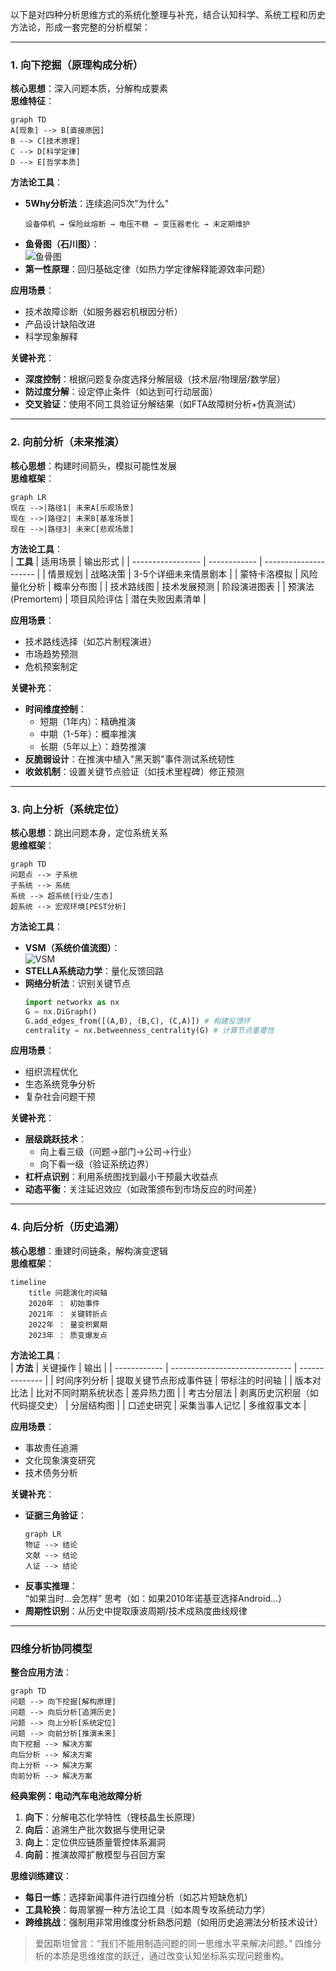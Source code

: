 以下是对四种分析思维方式的系统化整理与补充，结合认知科学、系统工程和历史方法论，形成一套完整的分析框架：

---

### 1. **向下挖掘（原理构成分析）**  
**核心思想**：深入问题本质，分解构成要素  
**思维特征**：  
```mermaid
graph TD
A[现象] --> B[直接原因]
B --> C[技术原理]
C --> D[科学定律]
D --> E[哲学本质]
```

**方法论工具**：  
- **5Why分析法**：连续追问5次"为什么"  
  ``` 
  设备停机 → 保险丝熔断 → 电压不稳 → 变压器老化 → 未定期维护  
  ```
- **鱼骨图（石川图）**：  
  ![鱼骨图](https://upload.wikimedia.org/wikipedia/commons/2/2c/Fishbone_diagram.svg)  
- **第一性原理**：回归基础定律（如热力学定律解释能源效率问题）

**应用场景**：  
- 技术故障诊断（如服务器宕机根因分析）  
- 产品设计缺陷改进  
- 科学现象解释  

**关键补充**：  
- **深度控制**：根据问题复杂度选择分解层级（技术层/物理层/数学层）  
- **防过度分解**：设定停止条件（如达到可行动层面）  
- **交叉验证**：使用不同工具验证分解结果（如FTA故障树分析+仿真测试）

---

### 2. **向前分析（未来推演）**  
**核心思想**：构建时间箭头，模拟可能性发展  
**思维框架**：  
```mermaid
graph LR
现在 -->|路径1| 未来A[乐观场景]
现在 -->|路径2| 未来B[基准场景]
现在 -->|路径3| 未来C[悲观场景]
```

**方法论工具**：  
| **工具**          | 适用场景     | 输出形式              |
| ----------------- | ------------ | --------------------- |
| 情景规划          | 战略决策     | 3-5个详细未来情景剧本 |
| 蒙特卡洛模拟      | 风险量化分析 | 概率分布图            |
| 技术路线图        | 技术发展预测 | 阶段演进图表          |
| 预演法(Premortem) | 项目风险评估 | 潜在失败因素清单      |

**应用场景**：  
- 技术路线选择（如芯片制程演进）  
- 市场趋势预测  
- 危机预案制定  

**关键补充**：  
- **时间维度控制**：  
  - 短期（1年内）：精确推演  
  - 中期（1-5年）：概率推演  
  - 长期（5年以上）：趋势推演  
- **反脆弱设计**：在推演中植入"黑天鹅"事件测试系统韧性  
- **收敛机制**：设置关键节点验证（如技术里程碑）修正预测  

---

### 3. **向上分析（系统定位）**  
**核心思想**：跳出问题本身，定位系统关系  
**思维框架**：  
```mermaid
graph TD
问题点 --> 子系统
子系统 --> 系统
系统 --> 超系统[行业/生态]
超系统 --> 宏观环境[PEST分析]
```

**方法论工具**：  
- **VSM（系统价值流图）**：  
  ![VSM](https://www.lean.org/ResourceCatalog/images/vsm-example.png)  
- **STELLA系统动力学**：量化反馈回路  
- **网络分析法**：识别关键节点  
  ```python
  import networkx as nx
  G = nx.DiGraph()
  G.add_edges_from([(A,B), (B,C), (C,A)]) # 构建反馈环
  centrality = nx.betweenness_centrality(G) # 计算节点重要性
  ```

**应用场景**：  
- 组织流程优化  
- 生态系统竞争分析  
- 复杂社会问题干预  

**关键补充**：  
- **层级跳跃技术**：  
  - 向上看三级（问题→部门→公司→行业）  
  - 向下看一级（验证系统边界）  
- **杠杆点识别**：利用系统图找到最小干预最大收益点  
- **动态平衡**：关注延迟效应（如政策颁布到市场反应的时间差）  

---

### 4. **向后分析（历史追溯）**  
**核心思想**：重建时间链条，解构演变逻辑  
**思维框架**：  
```mermaid
timeline
    title 问题演化时间轴
    2020年 ： 初始事件
    2021年 ： 关键转折点
    2022年 ： 量变积累期
    2023年 ： 质变爆发点
```

**方法论工具**：  
| **方法**     | 关键操作                       | 输出           |
| ------------ | ------------------------------ | -------------- |
| 时间序列分析 | 提取关键节点形成事件链         | 带标注的时间轴 |
| 版本对比法   | 比对不同时期系统状态           | 差异热力图     |
| 考古分层法   | 剥离历史沉积层（如代码提交史） | 分层结构图     |
| 口述史研究   | 采集当事人记忆                 | 多维叙事文本   |

**应用场景**：  
- 事故责任追溯  
- 文化现象演变研究  
- 技术债务分析  

**关键补充**：  
- **证据三角验证**：  
  ```mermaid
  graph LR
  物证 --> 结论
  文献 --> 结论
  人证 --> 结论
  ```
- **反事实推理**：  
  “如果当时...会怎样” 思考（如：如果2010年诺基亚选择Android...）  
- **周期性识别**：从历史中提取康波周期/技术成熟度曲线规律  

---

### 四维分析协同模型  
**整合应用方法**：  
```mermaid
graph TD
问题 --> 向下挖掘[解构原理]
问题 --> 向后分析[追溯历史]
问题 --> 向上分析[系统定位]
问题 --> 向前分析[推演未来]
向下挖掘 --> 解决方案
向后分析 --> 解决方案
向上分析 --> 解决方案
向前分析 --> 解决方案
```

**经典案例：电动汽车电池故障分析**  
1. **向下**：分解电芯化学特性（锂枝晶生长原理）  
2. **向后**：追溯生产批次数据与使用记录  
3. **向上**：定位供应链质量管控体系漏洞  
4. **向前**：推演故障扩散模型与召回方案  

**思维训练建议**：  
- **每日一练**：选择新闻事件进行四维分析（如芯片短缺危机）  
- **工具轮换**：每周掌握一种方法论工具（如本周专攻系统动力学）  
- **跨维挑战**：强制用非常用维度分析熟悉问题（如用历史追溯法分析技术设计）  

> 爱因斯坦曾言：“我们不能用制造问题的同一思维水平来解决问题。” 四维分析的本质是思维维度的跃迁，通过改变认知坐标系实现问题重构。